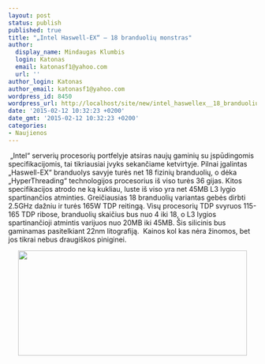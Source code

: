 ```yaml
---
layout: post
status: publish
published: true
title: "„Intel Haswell-EX“ – 18 branduolių monstras"
author:
  display_name: Mindaugas Klumbis
  login: Katonas
  email: katonasf1@yahoo.com
  url: ''
author_login: Katonas
author_email: katonasf1@yahoo.com
wordpress_id: 8450
wordpress_url: http://localhost/site/new/intel_haswellex__18_branduoliu_monstras/
date: '2015-02-12 10:32:23 +0200'
date_gmt: '2015-02-12 10:32:23 +0200'
categories:
- Naujienos
---
```

<p>
	&nbsp;&bdquo;Intel&ldquo; serverių procesorių portfelyje atsiras naujų gaminių su įspūdingomis specifikacijomis, tai tikriausiai įvyks sekančiame ketvirtyje. Pilnai įgalintas &bdquo;Haswell-EX&ldquo; branduolys savyje turės net 18 fizinių branduolių, o dėka &bdquo;HyperThreading&ldquo; technologijos procesorius i&scaron; viso turės 36 gijas. Kitos specifikacijos atrodo ne ką kukliau, luste i&scaron; viso yra net 45MB L3 lygio spartinančios atminties. Greičiausias 18 branduolių variantas gebės dirbti 2.5GHz dažniu ir turės 165W TDP reitingą. Visų procesorių TDP svyruos 115-165 TDP ribose, branduolių skaičius bus nuo 4 iki 18, o L3 lygios spartinančioji atmintis varijuos nuo 20MB iki 45MB. &Scaron;is silicinis bus gaminamas pasitelkiant 22nm litografiją. &nbsp;Kainos kol kas nėra žinomos, bet jos tikrai nebus draugi&scaron;kos piniginei.</p>
<p style="text-align: center;">
	<a href="http://technews.lt/userfiles/32a(1).jpg"><img alt="" src="http://technews.lt/userfiles/32a(1).jpg" style="width: 464px; height: 213px;" /></a></p>

